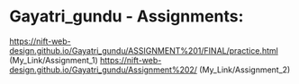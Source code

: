 # Gayatri_gundu - Assignments:

https://nift-web-design.github.io/Gayatri_gundu/ASSIGNMENT%201/FINAL/practice.html (My_Link/Assignment_1)
https://nift-web-design.github.io/Gayatri_gundu/Assignment%202/ (My_Link/Assignment_2)
